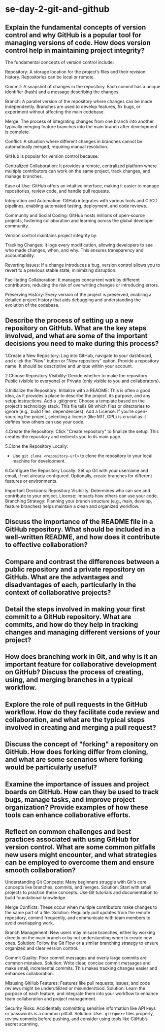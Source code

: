 # se-day-2-git-and-github
## Explain the fundamental concepts of version control and why GitHub is a popular tool for managing versions of code. How does version control help in maintaining project integrity?
The fundamental concepts of version control include:

Repository: A storage location for the project’s files and their revision history. Repositories can be local or remote.

Commit: A snapshot of changes in the repository. Each commit has a unique identifier (hash) and a message describing the changes.

Branch: A parallel version of the repository where changes can be made independently. Branches are used to develop features, fix bugs, or experiment without affecting the main codebase.

Merge: The process of integrating changes from one branch into another, typically merging feature branches into the main branch after development is complete.

Conflict: A situation where different changes in branches cannot be automatically merged, requiring manual resolution.

GitHub is popular for version control because:

Centralized Collaboration: It provides a remote, centralized platform where multiple contributors can work on the same project, track changes, and manage branches.

Ease of Use: GitHub offers an intuitive interface, making it easier to manage repositories, review code, and handle pull requests.

Integration and Automation: GitHub integrates with various tools and CI/CD pipelines, enabling automated testing, deployment, and code reviews.

Community and Social Coding: GitHub hosts millions of open-source projects, fostering collaboration and learning across the global developer community.

Version control maintains project integrity by:

Tracking Changes: It logs every modification, allowing developers to see who made changes, when, and why. This ensures transparency and accountability.

Reverting Issues: If a change introduces a bug, version control allows you to revert to a previous stable state, minimizing disruption.

Facilitating Collaboration: It manages concurrent work by different contributors, reducing the risk of overwriting changes or introducing errors.

Preserving History: Every version of the project is preserved, enabling a detailed project history that aids debugging and understanding the evolution of the codebase. 



## Describe the process of setting up a new repository on GitHub. What are the key steps involved, and what are some of the important decisions you need to make during this process?

1.Create a New Repository:
  Log into GitHub, navigate to your dashboard, and click the "New" button or "New repository" option.
  Provide a repository name. It should be descriptive and unique within your account.

2.Choose Repository Visibility:
  Decide whether to make the repository Public (visible to everyone) or Private (only visible to you and collaborators).

3.Initialize the Repository:
  Initialize with a README: This is often a good idea, as it provides a place to describe the project, its purpose, and any setup instructions.
  Add a .gitignore: Choose a template based on the project’s technology stack. This file tells Git which files or directories to ignore (e.g., build files, dependencies).
  Add a License: If you’re open-sourcing the project, selecting a license (like MIT, GPL) is crucial as it defines how others can use your code.

4.Create the Repository:
  Click "Create repository" to finalize the setup. This creates the repository and redirects you to its main page.

5.Clone the Repository Locally:
   - Use `git clone <repository-url>` to clone the repository to your local machine for development.

6.Configure the Repository Locally:
  Set up Git with your username and email, if not already configured.
  Optionally, create branches for different features or environments.

Important Decisions:
Repository Visibility:
 Determines who can see and contribute to your project.
License:
 Impacts how others can use your code.
Branching Strategy: 
Planning your branch structure (e.g., main, develop, feature branches) helps maintain a clean and organized workflow.


## Discuss the importance of the README file in a GitHub repository. What should be included in a well-written README, and how does it contribute to effective collaboration?

## Compare and contrast the differences between a public repository and a private repository on GitHub. What are the advantages and disadvantages of each, particularly in the context of collaborative projects?

## Detail the steps involved in making your first commit to a GitHub repository. What are commits, and how do they help in tracking changes and managing different versions of your project?

## How does branching work in Git, and why is it an important feature for collaborative development on GitHub? Discuss the process of creating, using, and merging branches in a typical workflow.

## Explore the role of pull requests in the GitHub workflow. How do they facilitate code review and collaboration, and what are the typical steps involved in creating and merging a pull request?

## Discuss the concept of "forking" a repository on GitHub. How does forking differ from cloning, and what are some scenarios where forking would be particularly useful?

## Examine the importance of issues and project boards on GitHub. How can they be used to track bugs, manage tasks, and improve project organization? Provide examples of how these tools can enhance collaborative efforts.

## Reflect on common challenges and best practices associated with using GitHub for version control. What are some common pitfalls new users might encounter, and what strategies can be employed to overcome them and ensure smooth collaboration?

Understanding Git Concepts: Many beginners struggle with Git's core concepts like branches, commits, and merges. 
Solution: Start with small projects to practice these concepts. Use Git tutorials and documentation to build foundational knowledge.

Merge Conflicts: These occur when multiple contributors make changes to the same part of a file. 
Solution: Regularly pull updates from the remote repository, commit frequently, and communicate with team members to avoid overlapping work.

Branch Management: New users may misuse branches, either by working directly on the main branch or by not understanding when to create new ones. 
Solution: Follow the Git Flow or a similar branching strategy to ensure organized and clear version control.

Commit Quality: Poor commit messages and overly large commits are common mistakes.
Solution: Write clear, concise commit messages and make small, incremental commits. This makes tracking changes easier and enhances collaboration.

Misusing GitHub Features: Features like pull requests, issues, and code reviews might be underutilized or misunderstood. 
Solution: Learn the purpose of each feature, and integrate them into your workflow to enhance team collaboration and project management.

Security Risks: Accidentally committing sensitive information like API keys or passwords is a common pitfall. 
Solution: Use `.gitignore` files properly, review commits before pushing, and consider using tools like GitHub’s secret scanning.
